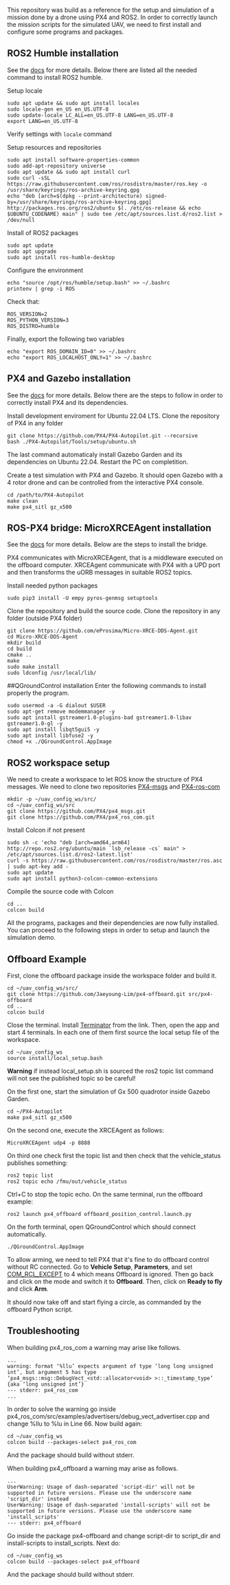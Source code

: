 This repository was build as a reference for the setup and simulation of a mission done by a drone using PX4 and ROS2. In order to correctly launch the mission scripts for the simulated UAV, we need to first install and configure some programs and packages.

## ROS2 Humble installation
See the [docs](https://docs.ros.org/en/humble/Installation/Ubuntu-Install-Debians.html) for more details. Below there are listed all the needed command to install ROS2 humble.

Setup locale
```
sudo apt update && sudo apt install locales
sudo locale-gen en_US en_US.UTF-8
sudo update-locale LC_ALL=en_US.UTF-8 LANG=en_US.UTF-8
export LANG=en_US.UTF-8
```
Verify settings with `locale` command

Setup resources and repositories
```
sudo apt install software-properties-common
sudo add-apt-repository universe
sudo apt update && sudo apt install curl
sudo curl -sSL https://raw.githubusercontent.com/ros/rosdistro/master/ros.key -o /usr/share/keyrings/ros-archive-keyring.gpg
echo "deb [arch=$(dpkg --print-architecture) signed-by=/usr/share/keyrings/ros-archive-keyring.gpg] http://packages.ros.org/ros2/ubuntu $(. /etc/os-release && echo $UBUNTU_CODENAME) main" | sudo tee /etc/apt/sources.list.d/ros2.list > /dev/null
```
Install of ROS2 packages 
```
sudo apt update
sudo apt upgrade
sudo apt install ros-humble-desktop
```

Configure the environment
```
echo "source /opt/ros/humble/setup.bash" >> ~/.bashrc
printenv | grep -i ROS 
```
Check that:
```
ROS_VERSION=2
ROS_PYTHON_VERSION=3
ROS_DISTRO=humble
```
Finally, export the following two variables
```
echo "export ROS_DOMAIN_ID=0" >> ~/.bashrc
echo "export ROS_LOCALHOST_ONLY=1" >> ~/.bashrc
```
## PX4 and Gazebo installation
See the [docs](https://docs.px4.io/main/en/sim_gazebo_gz/) for more details. Below there are the steps to follow in order to correctly install PX4 and its dependencies.

Install development enviroment for Ubuntu 22.04 LTS. Clone the repository of PX4 in any folder
```
git clone https://github.com/PX4/PX4-Autopilot.git --recursive
bash ./PX4-Autopilot/Tools/setup/ubuntu.sh
```
The last command automaticaly install Gazebo Garden and its dependencies on Ubuntu 22.04. Restart the PC on completition.

Create a test simulation with PX4 and Gazebo. It should open Gazebo with a 4 rotor drone and can be controlled from the interactive PX4 console.
```
cd /path/to/PX4-Autopilot
make clean
make px4_sitl gz_x500
```

## ROS-PX4 bridge: MicroXRCEAgent installation
See the [docs](https://docs.px4.io/main/en/ros/ros2_comm.html) for more details. Below are the steps to install the bridge.

PX4 communicates with MicroXRCEAgent, that is a middleware executed on the offboard computer. XRCEAgent communicate with PX4 with a UPD port and then transforms the uORB messages in suitable ROS2 topics.

Install needed python packages
```
sudo pip3 install -U empy pyros-genmsg setuptools
```
Clone the repository and build the source code. Clone the repository in any folder (outside PX4 folder)
```
git clone https://github.com/eProsima/Micro-XRCE-DDS-Agent.git
cd Micro-XRCE-DDS-Agent
mkdir build
cd build
cmake ..
make
sudo make install
sudo ldconfig /usr/local/lib/
```

##QGroundControl installation
Enter the following commands to install properly the program.
```
sudo usermod -a -G dialout $USER
sudo apt-get remove modemmanager -y
sudo apt install gstreamer1.0-plugins-bad gstreamer1.0-libav gstreamer1.0-gl -y
sudo apt install libqt5gui5 -y
sudo apt install libfuse2 -y
chmod +x ./QGroundControl.AppImage
```

## ROS2 workspace setup
We need to create a workspace to let ROS know the structure of PX4 messages. We need to clone two repositories [PX4-msgs](https://github.com/PX4/px4_msgs#PX4-msgs) and [PX4-ros-com](https://github.com/PX4/px4_ros_com#PX4-ros-com) 

```
mkdir -p ~/uav_config_ws/src/
cd ~/uav_config_ws/src
git clone https://github.com/PX4/px4_msgs.git
git clone https://github.com/PX4/px4_ros_com.git
```
Install Colcon if not present
```
sudo sh -c 'echo "deb [arch=amd64,arm64] http://repo.ros2.org/ubuntu/main `lsb_release -cs` main" > /etc/apt/sources.list.d/ros2-latest.list'
curl -s https://raw.githubusercontent.com/ros/rosdistro/master/ros.asc | sudo apt-key add -
sudo apt update
sudo apt install python3-colcon-common-extensions
```
Compile the source code with Colcon
```
cd ..
colcon build
```

All the programs, packages and their dependencies are now fully installed. You can proceed to the following steps in order to setup and launch the simulation demo.

## Offboard Example

First, clone the offboard package inside the workspace folder and build it.
```
cd ~/uav_config_ws/src/
git clone https://github.com/Jaeyoung-Lim/px4-offboard.git src/px4-offboard
cd ..
colcon build
```
Close the terminal.
Install [Terminator](https://github.com/gnome-terminator/terminator/blob/master/INSTALL.md) from the link. Then, open the app and start 4 terminals. In each one of them first source the local setup file of the workspace.
```
cd ~/uav_config_ws
source install/local_setup.bash
```
**Warning** if instead local_setup.sh is sourced the ros2 topic list command will not see the published topic so be careful!

On the first one, start the simulation of Gx 500 quadrotor inside Gazebo Garden.
```
cd ~/PX4-Autopilot
make px4_sitl gz_x500
```
On the second one, execute the XRCEAgent as follows:
```
MicroXRCEAgent udp4 -p 8888
```

On third one check first the topic list and then check that the vehicle_status publishes something:
```
ros2 topic list
ros2 topic echo /fmu/out/vehicle_status
```
Ctrl+C to stop the topic echo. On the same terminal, run the offboard example:
```
ros2 launch px4_offboard offboard_position_control.launch.py
```

On the forth terminal, open QGroundControl which should connect automatically.
```
./QGroundControl.AppImage
```
To allow arming, we need to tell PX4 that it's fine to do offboard control without RC connected.
Go to **Vehicle Setup**, **Parameters**, and set [COM_RCL_EXCEPT](https://docs.px4.io/main/en/advanced_config/parameter_reference.html#COM_RCL_EXCEPT) to 4 which means Offboard is ignored.
Then go back and click on the mode and switch it to **Offboard**. Then, click on **Ready to fly** and click **Arm**.

It should now take off and start flying a circle, as commanded by the offboard Python script.

## Troubleshooting
When building px4_ros_com a warning may arise like follows.
```
...
warning: format ‘%llu’ expects argument of type ‘long long unsigned int’, but argument 5 has type ‘px4_msgs::msg::DebugVect_<std::allocator<void> >::_timestamp_type’ {aka ‘long unsigned int’}
--- stderr: px4_ros_com
...
```

In order to solve the warning go inside px4_ros_com/src/examples/advertisers/debug_vect_advertiser.cpp and change %llu to %lu in Line 66.
Now build again:
```
cd ~/uav_config_ws
colcon build --packages-select px4_ros_com 
```
And the package should build without stderr.

When building px4_offboard a warning may arise as follows.
```
...
UserWarning: Usage of dash-separated 'script-dir' will not be supported in future versions. Please use the underscore name 'script_dir' instead
UserWarning: Usage of dash-separated 'install-scripts' will not be supported in future versions. Please use the underscore name 'install_scripts' 
--- stderr: px4_offboard     
```

Go inside the package px4-offboard and change script-dir to script_dir and install-scripts to install_scripts.
Next do:
```
cd ~/uav_config_ws
colcon build --packages-select px4_offboard 
```
And the package should build without stderr.
